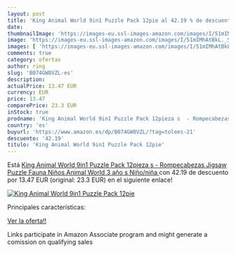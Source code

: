 ```yaml
---
layout: post
title: 'King Animal World 9in1 Puzzle Pack 12pie al 42.19 % de descuento'
date: 
thumbnailImage: 'https://images-eu.ssl-images-amazon.com/images/I/51mIMhAtBkL._SL200_.jpg'
image: 'https://images-eu.ssl-images-amazon.com/images/I/51mIMhAtBkL._SL200_.jpg'
images: [ 'https://images-eu.ssl-images-amazon.com/images/I/51mIMhAtBkL._SL200_.jpg' ]
comments: true
category: ofertas
author: ring
slug: 'B074GW8VZL-es'
description:
actualPrice: 13.47 EUR
currency: EUR
price: 13.47
comparePrice: 23.3 EUR
inStock: true
prodname: 'King Animal World 9in1 Puzzle Pack 12pieza s  - Rompecabezas  Jigsaw Puzzle  Fauna  Niños  Animal World  3 año s   Niño/niña '
country: 'es'
buyurl: 'https://www.amazon.es/dp/B074GW8VZL/?tag=tolees-21'
descuento: '42.19'
titulo: 'King Animal World 9in1 Puzzle Pack 12pie'
---
```


Está [King Animal World 9in1 Puzzle Pack 12pieza s  - Rompecabezas  Jigsaw Puzzle  Fauna  Niños  Animal World  3 año s   Niño/niña ](https://www.amazon.es/dp/B074GW8VZL/?tag=tolees-21) con 42.19 de descuento por 13.47 EUR (original: 23.3 EUR) en el siguiente enlace!

[![King Animal World 9in1 Puzzle Pack 12pie](https://images-eu.ssl-images-amazon.com/images/I/51mIMhAtBkL._SL200_.jpg)](https://www.amazon.es/dp/B074GW8VZL/?tag=tolees-21)

Principales características:


[Ver la oferta!!](https://www.amazon.es/dp/B074GW8VZL/?tag=tolees-21)

Links participate in Amazon Associate program and might generate a comission on qualifying sales


